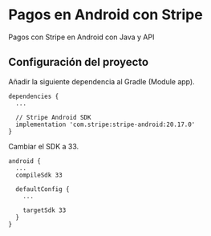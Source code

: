 # Pagos en Android con Stripe
Pagos con Stripe en Android con Java y API

## Configuración del proyecto
Añadir la siguiente dependencia al Gradle (Module app).
```
dependencies {
  ...
  
  // Stripe Android SDK
  implementation 'com.stripe:stripe-android:20.17.0'
}
```

Cambiar el SDK a 33.
```
android {
  ...
  compileSdk 33
  
  defaultConfig {
    ...
    
    targetSdk 33
  }
}
```
